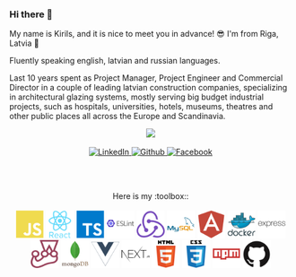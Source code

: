 ### Hi there 👋

My name is Kirils, and it is nice to meet you in advance! :sunglasses:
I'm from Riga, Latvia :hugs:

Fluently speaking english, latvian and russian languages.

Last 10 years spent as Project Manager, Project Engineer and Commercial Director in a couple of leading latvian construction companies, specializing in architectural glazing systems, mostly serving big budget industrial projects, such as hospitals, universities, hotels, museums, theatres and other public places all across the Europe and Scandinavia.

<p align="center">
  <img src="https://github.com/demartini/demartini/blob/master/code.gif">
</p>

<p align="center">
  <a href="https://www.linkedin.com/in/kirilsreinke/">
    <img src="https://img.shields.io/badge/linkedin-%230077B5.svg?&style=for-the-badge&logo=linkedin&logoColor=white&color=071A2C" alt="LinkedIn"/>
  </a>
  <a href="https://www.facebook.com/kirill.komanta219">
    <img src="https://img.shields.io/badge/github-0?style=for-the-badge&logo=github&logoColor=white&color=071A2C"" alt="Github"/>
  </a>
  <a href="https://www.facebook.com/kirill.komanta219">
    <img src="https://img.shields.io/badge/facebook-%231877F2.svg?&style=for-the-badge&logo=facebook&logoColor=white&color=071A2C" alt="Facebook"/>
  </a>
</p>

<br><br>

<p align="center">
  Here is my :toolbox:: 
<br><br>
 <img src="https://github.com/devicons/devicon/blob/master/icons/javascript/javascript-plain.svg" alt="Javascript" width="50" height="50">
<img src="https://github.com/devicons/devicon/blob/master/icons/react/react-original-wordmark.svg" alt="React" width="50" height="50">
<img src="https://github.com/devicons/devicon/blob/master/icons/typescript/typescript-plain.svg" alt="Typescript" width="50" height="50">
<img src="https://github.com/devicons/devicon/blob/master/icons/eslint/eslint-original-wordmark.svg" alt="ESLint" width="50" height="50">
<img src="https://github.com/devicons/devicon/blob/master/icons/redux/redux-original.svg" alt="Redux" width="50" height="50">
<img src="https://github.com/devicons/devicon/blob/master/icons/mysql/mysql-original-wordmark.svg" alt="MySQL" width="50" height="50">
<img src="https://github.com/devicons/devicon/blob/master/icons/angularjs/angularjs-plain.svg" alt="Angular" width="50" height="50">
<img src="https://github.com/devicons/devicon/blob/master/icons/docker/docker-original-wordmark.svg" alt="Docker" width="50" height="50">
<img src="https://github.com/devicons/devicon/blob/master/icons/express/express-original-wordmark.svg" alt="Express" width="50" height="50"> 
<img src="https://github.com/devicons/devicon/blob/master/icons/jest/jest-plain.svg" alt="Jest" width="50" height="50">
<img src="https://github.com/devicons/devicon/blob/master/icons/mongodb/mongodb-original-wordmark.svg" alt="MongoDB" width="50" height="50">
<img src="https://github.com/devicons/devicon/blob/master/icons/vuejs/vuejs-plain.svg" alt="VueJS" width="50" height="50">
<img src="https://github.com/devicons/devicon/blob/master/icons/nextjs/nextjs-original-wordmark.svg" alt="NextJS" width="50" height="50">
<img src="https://github.com/devicons/devicon/blob/master/icons/html5/html5-original-wordmark.svg" alt="HTML 5" width="50" height="50">
<img src="https://github.com/devicons/devicon/blob/master/icons/css3/css3-original-wordmark.svg" alt="CSS 3" width="50" height="50">
<img src="https://github.com/devicons/devicon/blob/master/icons/npm/npm-original-wordmark.svg" alt="npm" width="50" height="50">
<img src="https://github.com/devicons/devicon/blob/master/icons/github/github-original.svg" alt="Github" width="50" height="50">

  
  </p>

<!--
**MrKirilsReinke/MrKirilsReinke** is a ✨ _special_ ✨ repository because its `README.md` (this file) appears on your GitHub profile.

Here are some ideas to get you started:

- 🔭 I’m currently working on 
- 🌱 I’m currently learning ...
- 👯 I’m looking to collaborate on ...
- 🤔 I’m looking for help with ...
- 💬 Ask me about ...
- 📫 How to reach me: ...
- 😄 Pronouns: ...
- ⚡ Fun fact: ...
-->
